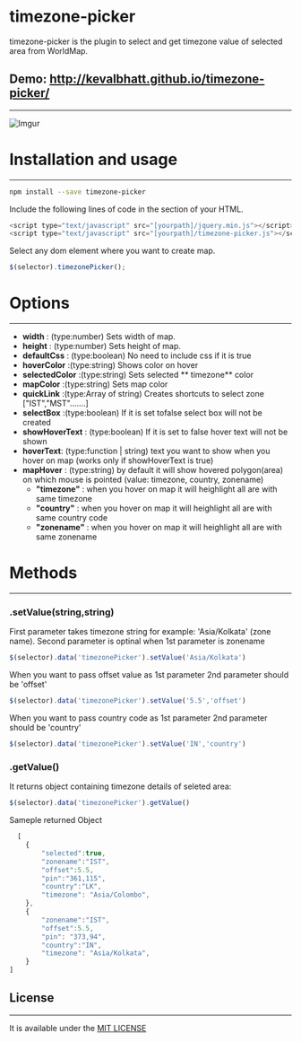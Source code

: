 # timezone-picker

timezone-picker is the plugin to select and get timezone value of selected area from WorldMap.


## Demo: http://kevalbhatt.github.io/timezone-picker/
---------------------

![Imgur](http://i.imgur.com/i22GQ74.png?1)


# Installation and usage
---------------------
```sh
npm install --save timezone-picker
```


Include the following lines of code in the section of your HTML.
```js
<script type="text/javascript" src="[yourpath]/jquery.min.js"></script>
<script type="text/javascript" src="[yourpath]/timezone-picker.js"></script>
```

 Select any dom element where you want to create map.

```js
$(selector).timezonePicker();
```

# Options
---------------------
* **width** : (type:number) Sets width of map.
* **height** : (type:number) Sets height of map.
* **defaultCss** : (type:boolean) No need to include css if it is true
* **hoverColor** :(type:string) Shows color on hover
* **selectedColor** :(type:string) Sets selected ** timezone** color
* **mapColor** :(type:string) Sets map color
* **quickLink** :(type:Array of string) Creates shortcuts to select zone ["IST","MST".......]
* **selectBox** :(type:boolean) If it is set tofalse select box will not be created
* **showHoverText** : (type:boolean) If it is set to false hover text will not be shown
* **hoverText**: (type:function | string) text you want to show when you hover on map (works only if showHoverText is true)
* **mapHover** : (type:string) by default it will show hovered polygon(area) on which mouse is pointed (value: timezone, country, zonename)
	* **"timezone"** : when you hover on map it will heighlight all are with same timezone
	* **"country"** : when you hover on map it will heighlight all are with same country code
	* **"zonename"** : when you hover on map it will heighlight all are with same zonename
	

# Methods
---------------------

### .setValue(string,string)
First parameter takes timezone string for example: 'Asia/Kolkata' (zone name). Second parameter is optinal when 1st parameter is zonename

```js
$(selector).data('timezonePicker').setValue('Asia/Kolkata')
```

When you want to pass offset value as 1st parameter 2nd parameter should be 'offset'

```js
$(selector).data('timezonePicker').setValue('5.5','offset')
```

When you want to pass country code as 1st parameter 2nd parameter should be 'country'
```js
$(selector).data('timezonePicker').setValue('IN','country')
```

### .getValue()

It returns object containing timezone details of seleted area:

```js
$(selector).data('timezonePicker').getValue()
```

Sameple returned Object

```js
  [
    {
        "selected":true,
        "zonename":"IST",
        "offset":5.5,
        "pin":"361,115",
        "country":"LK",
        "timezone": "Asia/Colombo",
    },
    {
        "zonename":"IST",
        "offset":5.5,
        "pin": "373,94",
        "country":"IN",
        "timezone": "Asia/Kolkata",
    }
]
``` 

## License
---------------------
It is available under the [MIT LICENSE](LICENSE.md)
